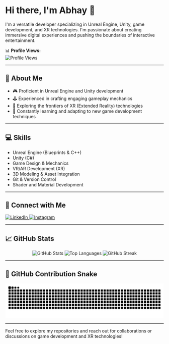 # Hi there, I'm Abhay 👋

I'm a versatile developer specializing in Unreal Engine, Unity, game development, and XR technologies. I'm passionate about creating immersive digital experiences and pushing the boundaries of interactive entertainment.

📊 **Profile Views:**  
![Profile Views](https://komarev.com/ghpvc/?username=AbhayK200417&color=brightgreen&style=flat-square)

---

## 🧠 About Me

- 🎮 Proficient in Unreal Engine and Unity development  
- 🕹️ Experienced in crafting engaging gameplay mechanics  
- 🥽 Exploring the frontiers of XR (Extended Reality) technologies  
- 🌟 Constantly learning and adapting to new game development techniques  

---

## 💻 Skills

- Unreal Engine (Blueprints & C++)  
- Unity (C#)  
- Game Design & Mechanics  
- VR/AR Development (XR)  
- 3D Modeling & Asset Integration  
- Git & Version Control  
- Shader and Material Development  

---

## 🚀 Connect with Me

<p align="left">
  <a href="https://www.linkedin.com/in/abhay200417/" target="_blank">
    <img src="https://img.icons8.com/fluency/48/linkedin.png" alt="LinkedIn" />
  </a>
  <a href="https://www.instagram.com/abhay200417/" target="_blank">
    <img src="https://img.icons8.com/fluency/48/instagram-new.png" alt="Instagram" />
  </a>
</p>

---

## 📈 GitHub Stats

<p align="center">
  <img src="https://github-readme-stats.vercel.app/api?username=AbhayK200417&show_icons=true&theme=blue-white&cache_bust=1" alt="GitHub Stats" />
  <img src="https://github-readme-stats.vercel.app/api/top-langs/?username=AbhayK200417&layout=compact&theme=blue-white&cache_bust=1" alt="Top Languages" />
  <img src="https://github-readme-streak-stats.herokuapp.com/?user=AbhayK200417&theme=blue-white&hide_border=true&cache_bust=1" alt="GitHub Streak" />
</p>

---

## 🐍 GitHub Contribution Snake

<picture>
  <source media="(prefers-color-scheme: dark)" srcset="https://raw.githubusercontent.com/AbhayK200417/AbhayK200417/output/github-contribution-grid-snake-dark.svg?cache_bust=1" />
  <source media="(prefers-color-scheme: light)" srcset="https://raw.githubusercontent.com/AbhayK200417/AbhayK200417/output/github-contribution-grid-snake.svg?cache_bust=1" />
  <img alt="github-snake" src="https://raw.githubusercontent.com/AbhayK200417/AbhayK200417/output/github-contribution-grid-snake.svg?cache_bust=1" />
</picture>

---

Feel free to explore my repositories and reach out for collaborations or discussions on game development and XR technologies!

